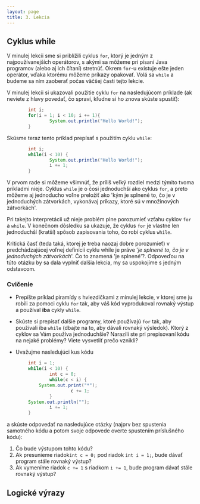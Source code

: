 ```yaml
---
layout: page
title: 3. Lekcia
---
```


## Cyklus while

V minulej lekcii sme si priblížili cyklus `for`, ktorý je jedným z
najpoužívanejších operátorov, s akými sa môžeme pri písaní Java programov
(alebo aj ich čítaní) stretnúť. Okrem `for`-u existuje ešte jeden operátor,
vďaka ktorému môžeme príkazy opakovať. Volá sa `while` a budeme sa ním zaoberať
počas väčšej časti tejto lekcie.

V minulej lekcii si ukazovali použitie cyklu `for` na nasledujúcom príklade (ak
neviete z hlavy povedať, čo spraví, kľudne si ho znova skúste spustiť):

```java
        int i;
        for(i = 1; i < 10; i += 1){
                System.out.println("Hello World!");
        }
```

Skúsme  teraz tento príklad prepísať s použitím cyklu `while`:

```java
        int i;
        while(i < 10) {
                System.out.println("Hello World!");
                i += 1;
        }
```

V prvom rade si môžeme všimnúť, že príliš veľký rozdiel medzi týmito tvoma
príkladmi nieje. Cyklus `while` je o čosi jednoduchší ako cyklus `for`, a preto
môžeme aj jednoducho voľne preložiť ako 'kým je splnené to, čo je v
jednoduchých zátvorkách, vykonávaj príkazy, ktoré sú v množinových zátvorkách'.

Pri takejto interpretácii už nieje problém plne porozumieť vzťahu cyklov `for`
a `while`. V konečnom dôsledku sa ukazuje, že cyklus `for` je vlastne len
jednoduchší (kratší) spôsob zapisovania toho, čo robí cyklus `while`.

Kritická časť (teda taká, ktorej je treba naozaj dobre porozumieť) v
predchádzajúcej voľnej definícii cyklu while je práve '*je splnené to, čo je v
jednoduchých zátvorkách*'. Čo to znamená 'je splnené'?. Odpoveďou na túto
otázku by sa dala vyplniť dalšia lekcia, my sa uspokojíme s jedným odstavcom.

### Cvičenie

* Prepíšte príklad piramídy s hviezdičkami z minulej lekcie, v ktorej sme ju
  robili za pomoci cyklu `for` tak, aby váš kód vyprodukoval rovnaký výstup a
  používal **iba** cykly `while`.

* Skúste si prepísať dalšie programy, ktoré používajú `for` tak, aby používali
  iba `while` (dbajte na to, aby dávali rovnaký výsledok). Ktorý z cyklov sa
  Vám používa jednoduchšie? Narazili ste pri prepisovaní kódu na nejaké
  problémy? Viete vysvetliť prečo vznikli?

* Uvažujme nasledujúci kus kódu

```java
        int i = 1;
        while(i < 10) {
                int c = 0;
                while(c < i) {
			System.out.print("*");
                        c += 1;
                }
		System.out.println("");
                i += 1;
        }
```
  a skúste odpovedať na nasledujúce otázky (najprv bez spustenia samotného kódu
  a potom svoje odpovede overte spustením príslušného kódu):

  1. Čo bude výstupom tohto kódu?
  2. Ak presunieme riadok`int c = 0;` pod riadok `int i = 1;`, bude dávať
     program stále rovnaký výstup?
  3. Ak vymeníme riadok `c += 1` s riadkom `i += 1`, bude program dávať stále
     rovnaký výstup?

## Logické výrazy
